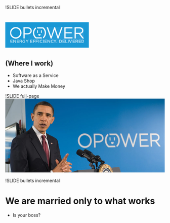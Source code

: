 !SLIDE bullets incremental
# ![OPOWER](opower.png "OPOWER")
## (Where I work)
* Software as a Service
* Java Shop
* We actually Make Money

!SLIDE full-page
![Obama](obama.jpg)

!SLIDE bullets incremental
# We are married only to what works
* Is your boss?
